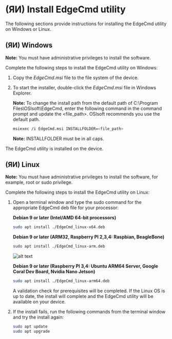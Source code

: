 ﻿---
uid: Installation1-0
---

# (ЯИ) Install EdgeCmd utility

The following sections provide instructions for installing the EdgeCmd utility on Windows or Linux.

## (ЯИ) Windows

**Note:** You must have administrative privileges to install the software. 

Complete the following steps to install the EdgeCmd utility on Windows:

1. Copy the _EdgeCmd.msi_ file to the file system of the device.
2. To start the installer, double-click the _EdgeCmd.msi_ file in Windows Explorer.

   **Note:** To change the install path from the default path of C:\Program Files\OSIsoft\EdgeCmd, enter the following command in the command prompt and update the <file_path>. OSIsoft recommends you use the default path.
    
    ```bash
    msiexec /i EdgeCmd.msi INSTALLFOLDER=<file_path>
    ```

   **Note:** INSTALLFOLDER must be in all caps.

The EdgeCmd utility is installed on the device.

## (ЯИ) Linux

**Note:** You must have administrative privileges to install the software, for example, root or sudo privilege. 

Complete the following steps to install the EdgeCmd utility on Linux:

1. Open a terminal window and type the sudo command for the appropriate EdgeCmd deb file for your processor:

    **Debian 9 or later (Intel/AMD 64-bit processors)**

    ```bash
    sudo apt install ./EdgeCmd_linux-x64.deb
    ```

    **Debian 9 or later (ARM32, Raspberry PI 2,3,4: Raspbian, BeagleBone)**

    ```bash
    sudo apt install ./EdgeCmd_linux-arm.deb
    ```

    ![alt text](https://osisoft.github.io/Edge-Data-Store-Docs/V1/images/LinuxInstall1.jpg "Linux Installation")

    **Debian 9 or later (Raspberry PI 3,4: Ubuntu ARM64 Server, Google Coral Dev Board, Nvidia Nano Jetson)**

    ```bash
    sudo apt install ./EdgeCmd_linux-arm64.deb
    ```

    A validation check for prerequisites will be completed. If the Linux OS is up to date, the install will complete and the EdgeCmd utility will be available on your device.

2. If the install fails, run the following commands from the terminal window and try the install again:

    ```bash
    sudo apt update
    sudo apt upgrade
    ```
